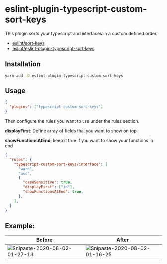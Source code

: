 
# eslint-plugin-typescript-custom-sort-keys

This plugin sorts your typescript and interfaces in a custom defined order.


- [eslint/sort-keys](https://github.com/eslint/eslint/blob/master/docs/rules/sort-keys.md)
- [eslint/eslint-plugin-typescript-sort-keys](https://github.com/infctr/eslint-plugin-typescript-sort-keys)

## Installation

```sh
yarn add -D eslint-plugin-typescript-custom-sort-keys
```

## Usage

```json
{
  "plugins": ["typescript-custom-sort-keys"]
}
```

Then configure the rules you want to use under the rules section.

**displayFirst**: Define array of fields that you want to show on top

**showFunctionsAtEnd**: keep it true if you want to show your functions in end

```json
{
  "rules": {
    "typescript-custom-sort-keys/interface": [
      "warn",
      "asc",
      {
        "caseSensitive": true,
        "displayFirst": ["id"],
        "showFunctionsAtEnd": true,
      },
    ],
  }
}
```

## Example:

|Before| After |
|--|--|
| <img src="https://i.ibb.co/6w15TZs/Snipaste-2020-08-02-01-27-13.jpg" alt="Snipaste-2020-08-02-01-27-13" border="0" /></a> | <img src="https://i.ibb.co/bmTmZ1p/Snipaste-2020-08-02-01-16-25.jpg" alt="Snipaste-2020-08-02-01-16-25" border="0" /> |
